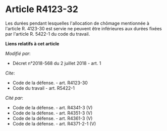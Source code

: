 # Article R4123-32

Les durées pendant lesquelles l'allocation de chômage mentionnée à l'article R. 4123-30 est servie ne peuvent être
inférieures aux durées fixées par l'article R. 5422-1 du code du travail.

**Liens relatifs à cet article**

_Modifié par_:

  - Décret n°2018-568 du 2 juillet 2018 - art. 1

_Cite_:

  - Code de la défense. - art. R4123-30
  - Code du travail - art. R5422-1

_Cité par_:

  - Code de la défense. - art. R4341-3 (V)
  - Code de la défense. - art. R4351-3 (V)
  - Code de la défense. - art. R4361-3 (V)
  - Code de la défense. - art. R4371-2-1 (V)
